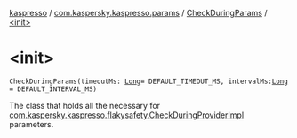 [kaspresso](../../index.md) / [com.kaspersky.kaspresso.params](../index.md) / [CheckDuringParams](index.md) / [&lt;init&gt;](./-init-.md)

# &lt;init&gt;

`CheckDuringParams(timeoutMs: `[`Long`](https://kotlinlang.org/api/latest/jvm/stdlib/kotlin/-long/index.html)` = DEFAULT_TIMEOUT_MS, intervalMs: `[`Long`](https://kotlinlang.org/api/latest/jvm/stdlib/kotlin/-long/index.html)` = DEFAULT_INTERVAL_MS)`

The class that holds all the necessary for [com.kaspersky.kaspresso.flakysafety.CheckDuringProviderImpl](../../com.kaspersky.kaspresso.flakysafety/-check-during-provider-impl/index.md) parameters.

